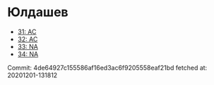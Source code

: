 # Юлдашев
- [31: AC](31.md)
- [32: AC](32.md)
- [33: NA](33.md)
- [34: NA](34.md)

Commit: 4de64927c155586af16ed3ac6f9205558eaf21bd
 fetched at: 20201201-131812
